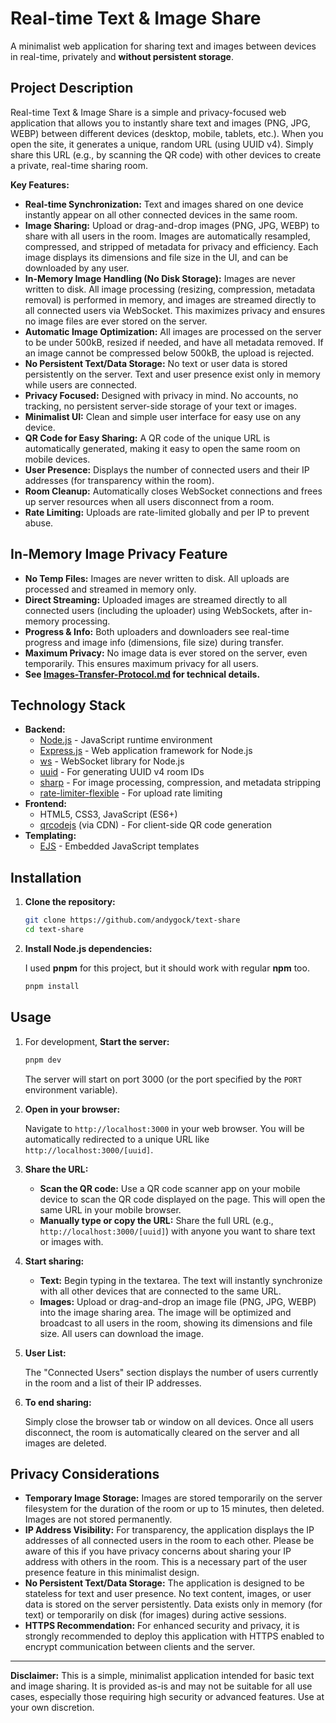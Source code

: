 # Real-time Text & Image Share

A minimalist web application for sharing text and images between devices in real-time, privately and **without persistent storage**.

## Project Description

Real-time Text & Image Share is a simple and privacy-focused web application that allows you to instantly share text and images (PNG, JPG, WEBP) between different devices (desktop, mobile, tablets, etc.). When you open the site, it generates a unique, random URL (using UUID v4). Simply share this URL (e.g., by scanning the QR code) with other devices to create a private, real-time sharing room.

**Key Features:**

- **Real-time Synchronization:** Text and images shared on one device instantly appear on all other connected devices in the same room.
- **Image Sharing:** Upload or drag-and-drop images (PNG, JPG, WEBP) to share with all users in the room. Images are automatically resampled, compressed, and stripped of metadata for privacy and efficiency. Each image displays its dimensions and file size in the UI, and can be downloaded by any user.
- **In-Memory Image Handling (No Disk Storage):** Images are never written to disk. All image processing (resizing, compression, metadata removal) is performed in memory, and images are streamed directly to all connected users via WebSocket. This maximizes privacy and ensures no image files are ever stored on the server.
- **Automatic Image Optimization:** All images are processed on the server to be under 500kB, resized if needed, and have all metadata removed. If an image cannot be compressed below 500kB, the upload is rejected.
- **No Persistent Text/Data Storage:** No text or user data is stored persistently on the server. Text and user presence exist only in memory while users are connected.
- **Privacy Focused:** Designed with privacy in mind. No accounts, no tracking, no persistent server-side storage of your text or images.
- **Minimalist UI:** Clean and simple user interface for easy use on any device.
- **QR Code for Easy Sharing:** A QR code of the unique URL is automatically generated, making it easy to open the same room on mobile devices.
- **User Presence:** Displays the number of connected users and their IP addresses (for transparency within the room).
- **Room Cleanup:** Automatically closes WebSocket connections and frees up server resources when all users disconnect from a room.
- **Rate Limiting:** Uploads are rate-limited globally and per IP to prevent abuse.

## In-Memory Image Privacy Feature

- **No Temp Files:** Images are never written to disk. All uploads are processed and streamed in memory only.
- **Direct Streaming:** Uploaded images are streamed directly to all connected users (including the uploader) using WebSockets, after in-memory processing.
- **Progress & Info:** Both uploaders and downloaders see real-time progress and image info (dimensions, file size) during transfer.
- **Maximum Privacy:** No image data is ever stored on the server, even temporarily. This ensures maximum privacy for all users.
- **See [Images-Transfer-Protocol.md](./Images-Transfer-Protocol.md) for technical details.**

## Technology Stack

- **Backend:**
  - [Node.js](https://nodejs.org/) - JavaScript runtime environment
  - [Express.js](https://expressjs.com/) - Web application framework for Node.js
  - [ws](https://github.com/websockets/ws) - WebSocket library for Node.js
  - [uuid](https://github.com/uuidjs/uuid) - For generating UUID v4 room IDs
  - [sharp](https://github.com/lovell/sharp) - For image processing, compression, and metadata stripping
  - [rate-limiter-flexible](https://github.com/animir/node-rate-limiter-flexible) - For upload rate limiting
- **Frontend:**
  - HTML5, CSS3, JavaScript (ES6+)
  - [qrcodejs](https://github.com/davidshimjs/qrcodejs) (via CDN) - For client-side QR code generation
- **Templating:**
  - [EJS](https://ejs.co/) - Embedded JavaScript templates

## Installation

1. **Clone the repository:**

    ```bash
    git clone https://github.com/andygock/text-share
    cd text-share
    ```

2. **Install Node.js dependencies:**

    I used **pnpm** for this project, but it should work with regular **npm** too.

    ```bash
    pnpm install
    ```

## Usage

1. For development, **Start the server:**

    ```bash
    pnpm dev
    ```

    The server will start on port 3000 (or the port specified by the `PORT` environment variable).

2. **Open in your browser:**

    Navigate to `http://localhost:3000` in your web browser. You will be automatically redirected to a unique URL like `http://localhost:3000/[uuid]`.

3. **Share the URL:**

    - **Scan the QR code:** Use a QR code scanner app on your mobile device to scan the QR code displayed on the page. This will open the same URL in your mobile browser.
    - **Manually type or copy the URL:**  Share the full URL (e.g., `http://localhost:3000/[uuid]`) with anyone you want to share text or images with.

4. **Start sharing:**

    - **Text:** Begin typing in the textarea. The text will instantly synchronize with all other devices that are connected to the same URL.
    - **Images:** Upload or drag-and-drop an image file (PNG, JPG, WEBP) into the image sharing area. The image will be optimized and broadcast to all users in the room, showing its dimensions and file size. All users can download the image.

5. **User List:**

    The "Connected Users" section displays the number of users currently in the room and a list of their IP addresses.

6. **To end sharing:**

    Simply close the browser tab or window on all devices. Once all users disconnect, the room is automatically cleared on the server and all images are deleted.

## Privacy Considerations

- **Temporary Image Storage:** Images are stored temporarily on the server filesystem for the duration of the room or up to 15 minutes, then deleted. Images are not stored permanently.
- **IP Address Visibility:**  For transparency, the application displays the IP addresses of all connected users in the room to each other. Please be aware of this if you have privacy concerns about sharing your IP address with others in the room. This is a necessary part of the user presence feature in this minimalist design.
- **No Persistent Text/Data Storage:**  The application is designed to be stateless for text and user presence. No text content, images, or user data is stored on the server persistently.  Data exists only in memory (for text) or temporarily on disk (for images) during active sessions.
- **HTTPS Recommendation:** For enhanced security and privacy, it is strongly recommended to deploy this application with HTTPS enabled to encrypt communication between clients and the server.

---

**Disclaimer:** This is a simple, minimalist application intended for basic text and image sharing. It is provided as-is and may not be suitable for all use cases, especially those requiring high security or advanced features. Use at your own discretion.
